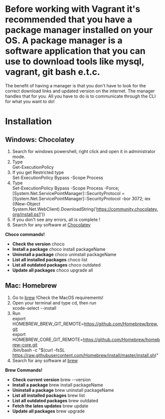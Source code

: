 # Before working with Vagrant it's recommended that you have a package manager installed on your OS. A package manager is a software application that you can use to download tools like mysql, vagrant, git bash e.t.c.
The benefit of having a manager is that you don't have to look for the correct download links and updated version on the internet. The manager handles that for you. All you have to do is to communicate through the CLI for what you want to do!

# Installation
## Windows: Chocolatey
1. Search for windows powershell, right click and open it in administrator mode.
2. Type  
Get-ExecutionPolicy
3. If you get Restricted type  
 Set-ExecutionPolicy Bypass -Scope Process
4. Type  
Set-ExecutionPolicy Bypass -Scope Process -Force; [System.Net.ServicePointManager]::SecurityProtocol = [System.Net.ServicePointManager]::SecurityProtocol -bor 3072; iex ((New-Object System.Net.WebClient).DownloadString('https://community.chocolatey.org/install.ps1'))
5. If you don't see any errors, all is complete !
6. Search for any software at [Chocolatey](https://community.chocolatey.org/packages)

**Choco commands!**  
* **Check the version** choco
* **Install a package** choco install packageName
* **Uninstall a package** choco uninstall packageName
* **List all installed packages** choco list
* **List all outdated packages** choco outdated
* **Update all packages**  choco upgrade all  


## Mac: Homebrew
1. Go to [brew](https://docs.brew.sh/Installation) 
 !Check the MacOS requirements!
2. Open your terminal and type cd, then run  
xcode-select --install
3. Run     
export HOMEBREW_BREW_GIT_REMOTE=https://github.com/Homebrew/brew.git  
export HOMEBREW_CORE_GIT_REMOTE=https://github.com/Homebrew/homebrew-core.git  
/bin/bash -c "$(curl -fsSL https://raw.githubusercontent.com/Homebrew/install/master/install.sh)"
4. Search for any software at [brew](https://brew.sh/)

**Brew Commands!**
* **Check current version** brew --version
* **Install a package** brew install packageName
* **Uninstall a package** brew uninstall packageName
* **List all installed packages** brew list
* **List all outdated packages** brew outdated
* **Fetch the lates updates** brew update
* **Update all packages**  brew upgrade
  
